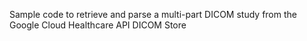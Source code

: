 Sample code to retrieve and parse a multi-part DICOM study from the Google Cloud Healthcare API DICOM  Store
